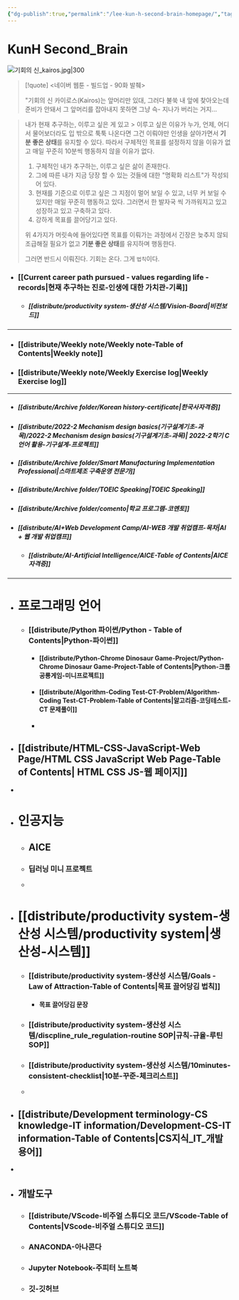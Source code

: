 ```yaml
---
{"dg-publish":true,"permalink":"/lee-kun-h-second-brain-homepage/","tags":["gardenEntry"],"noteIcon":""}
---
```


# KunH Second_Brain

![기회의 신_kairos.jpg|300](/img/user/%EC%B2%A8%EB%B6%80%ED%8C%8C%EC%9D%BC/%EA%B8%B0%ED%9A%8C%EC%9D%98%20%EC%8B%A0_kairos.jpg)

> [!quote]
> <네이버 웹툰 - 빌드업 - 90화 발췌>
> 
> "기회의 신 카이로스(Kairos)는 앞머리만 있대, 그러다 불쑥 내 앞에 찾아오는데 준비가 안돼서 그 앞머리를 잡아내지 못하면 그냥 슥- 지나가 버리는 거지...

> 내가 현재 추구하는, 이루고 싶은 게 있고 > 이루고 싶은 이유가 누가, 언제, 어디서 물어보더라도 입 밖으로 툭툭 나온다면 그건 이뤄야만 인생을 살아가면서 **기분 좋은 상태**를 유지할 수 있다. 따라서 구체적인 목표를 설정하지 않을 이유가 없고 매일 꾸준히 10분씩 행동하지 않을 이유가 없다.
> 	
> 1. 구체적인 내가 추구하는, 이루고 싶은 삶이 존재한다.
> 2. 그에 따른 내가 지금 당장 할 수 있는 것들에 대한 "명확화 리스트"가 작성되어 있다.
> 3. 현재를 기준으로 이루고 싶은 그 지점이 멀어 보일 수 있고, 너무 커 보일 수 있지만 매일 꾸준히 행동하고 있다. 그러면서 한 발자국 씩 가까워지고 있고 성장하고 있고 구축하고 있다.
> 4. 강하게 목표를 끌어당기고 있다.
> 
> 위 4가지가 머릿속에 들어있다면 목표를 이뤄가는 과정에서 긴장은 늦추지 않되 조급해질 필요가 없고 **기분 좋은 상태**를 유지하며 행동한다.  
> 
> 그러면 반드시 이뤄진다. 기회는 온다. 그게 `법칙`이다.

- ### [[Current career path pursued - values ​​regarding life - records\|현재 추구하는 진로-인생에 대한 가치관-기록]]
	- ##### [[distribute/productivity system-생산성 시스템/Vision-Board\|비전보드]]

----
- ### [[distribute/Weekly note/Weekly note-Table of Contents\|Weekly note]]
- ### [[distribute/Weekly note/Weekly Exercise Iog\|Weekly Exercise Iog]]

----
- ##### [[distribute/Archive folder/Korean history-certificate\|한국사자격증]]
- ##### [[distribute/2022-2 Mechanism design basics(기구설계기초-과목)/2022-2 Mechanism design basics(기구설계기초-과목)\| 2022-2학기 C언어 활용-기구설계-프로젝트]]
- ##### [[distribute/Archive folder/Smart Manufacturing Implementation Professional\|스마트제조 구축운영 전문가]]
- ##### [[distribute/Archive folder/TOEIC Speaking\|TOEIC Speaking]]
- ##### [[distribute/Archive folder/comento\|학교 프로그램-코멘토]]
- ##### [[distribute/AI+Web Development Camp/AI-WEB 개발 취업캠프-목차\|AI + 웹 개발 취업캠프]]
	- ##### [[distribute/AI-Artificial Intelligence/AICE-Table of Contents\|AICE 자격증]]

----

- # 프로그래밍 언어
	- ### [[distribute/Python 파이썬/Python - Table of Contents\|Python-파이썬]]
		- #### [[distribute/Python-Chrome Dinosaur Game-Project/Python-Chrome Dinosaur Game-Project-Table of Contents\|Python-크롬 공룡게임-미니프로젝트]]
		- #### [[distribute/Algorithm-Coding Test-CT-Problem/Algorithm-Coding Test-CT-Problem-Table of Contents\|알고리즘-코딩테스트-CT 문제풀이]]
		- 
	
- ## [[distribute/HTML-CSS-JavaScript-Web Page/HTML CSS JavaScript Web Page-Table of Contents\| HTML CSS JS-웹 페이지]]
- 
- # 인공지능
	- ## AICE
	- ### 딥러닝 미니 프로젝트
	- 
	
- # [[distribute/productivity system-생산성 시스템/productivity system\|생산성-시스템]]
	- ### [[distribute/productivity system-생산성 시스템/Goals - Law of Attraction-Table of Contents\|목표 끌어당김 법칙]]
		- #### 목표 끌어당김 문장
	- ### [[distribute/productivity system-생산성 시스템/discpline_rule_regulation-routine SOP\|규칙-규율-루틴SOP]]
	- ### [[distribute/productivity system-생산성 시스템/10minutes-consistent-checklist\|10분-꾸준-체크리스트]]
	- 
	
- ## [[distribute/Development terminology-CS knowledge-IT information/Development-CS-IT information-Table of Contents\|CS지식_IT_개발용어]]
- 
- ## 개발도구
	- ### [[distribute/VScode-비주얼 스튜디오 코드/VScode-Table of Contents\|VScode-비주얼 스튜디오 코드]]
	- ### ANACONDA-아나콘다
	- ### Jupyter Notebook-주피터 노트북
	- ### 깃-깃허브
	

